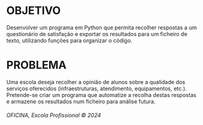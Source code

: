 <h1>OBJETIVO</h1>

  
Desenvolver um programa em Python que permita recolher respostas a um questionário de satisfação e exportar os resultados para um ficheiro de texto, utilizando funções para organizar o código.

<h1>PROBLEMA</h1>
Uma escola deseja recolher a opinião de alunos sobre a qualidade dos serviços oferecidos (infraestruturas, atendimento, equipamentos, etc.). Pretende-se criar um programa que automatize a recolha destas respostas e armazene os resultados num ficheiro para análise futura.
<h6>OFICINA, Escola Profissional &copy; 2024</h6>
